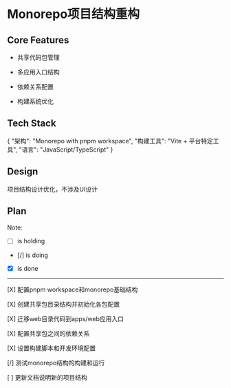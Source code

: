 # Monorepo项目结构重构

## Core Features

- 共享代码包管理

- 多应用入口结构

- 依赖关系配置

- 构建系统优化

## Tech Stack

{
  "架构": "Monorepo with pnpm workspace",
  "构建工具": "Vite + 平台特定工具",
  "语言": "JavaScript/TypeScript"
}

## Design

项目结构设计优化，不涉及UI设计

## Plan

Note: 

- [ ] is holding
- [/] is doing
- [X] is done

---

[X] 配置pnpm workspace和monorepo基础结构

[X] 创建共享包目录结构并初始化各包配置

[X] 迁移web目录代码到apps/web应用入口

[X] 配置共享包之间的依赖关系

[X] 设置构建脚本和开发环境配置

[/] 测试monorepo结构的构建和运行

[ ] 更新文档说明新的项目结构
